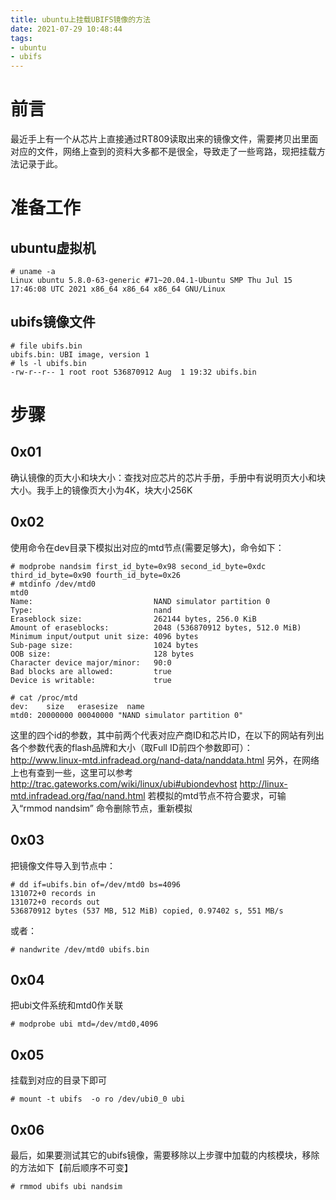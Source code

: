 ```yaml
---
title: ubuntu上挂载UBIFS镜像的方法
date: 2021-07-29 10:48:44
tags:
- ubuntu
- ubifs
---
```


# 前言
最近手上有一个从芯片上直接通过RT809读取出来的镜像文件，需要拷贝出里面对应的文件，网络上查到的资料大多都不是很全，导致走了一些弯路，现把挂载方法记录于此。

<!--more-->

# 准备工作

## ubuntu虚拟机

	# uname -a
	Linux ubuntu 5.8.0-63-generic #71~20.04.1-Ubuntu SMP Thu Jul 15 17:46:08 UTC 2021 x86_64 x86_64 x86_64 GNU/Linux


## ubifs镜像文件

	# file ubifs.bin
	ubifs.bin: UBI image, version 1
	# ls -l ubifs.bin
	-rw-r--r-- 1 root root 536870912 Aug  1 19:32 ubifs.bin


# 步骤

## 0x01
确认镜像的页大小和块大小：查找对应芯片的芯片手册，手册中有说明页大小和块大小。我手上的镜像页大小为4K，块大小256K


## 0x02
使用命令在dev目录下模拟出对应的mtd节点(需要足够大)，命令如下：

	# modprobe nandsim first_id_byte=0x98 second_id_byte=0xdc third_id_byte=0x90 fourth_id_byte=0x26
	# mtdinfo /dev/mtd0
	mtd0
	Name:                           NAND simulator partition 0
	Type:                           nand
	Eraseblock size:                262144 bytes, 256.0 KiB
	Amount of eraseblocks:          2048 (536870912 bytes, 512.0 MiB)
	Minimum input/output unit size: 4096 bytes
	Sub-page size:                  1024 bytes
	OOB size:                       128 bytes
	Character device major/minor:   90:0
	Bad blocks are allowed:         true
	Device is writable:             true

	# cat /proc/mtd
	dev:    size   erasesize  name
	mtd0: 20000000 00040000 "NAND simulator partition 0"


这里的四个id的参数，其中前两个代表对应产商ID和芯片ID，在以下的网站有列出各个参数代表的flash品牌和大小（取Full ID前四个参数即可）：
<http://www.linux-mtd.infradead.org/nand-data/nanddata.html>
另外，在网络上也有查到一些，这里可以参考
<http://trac.gateworks.com/wiki/linux/ubi#ubiondevhost>
<http://linux-mtd.infradead.org/faq/nand.html>
若模拟的mtd节点不符合要求，可输入“rmmod nandsim” 命令删除节点，重新模拟

## 0x03
把镜像文件导入到节点中：

	# dd if=ubifs.bin of=/dev/mtd0 bs=4096
	131072+0 records in
	131072+0 records out
	536870912 bytes (537 MB, 512 MiB) copied, 0.97402 s, 551 MB/s


或者：

	# nandwrite /dev/mtd0 ubifs.bin


## 0x04
把ubi文件系统和mtd0作关联

	# modprobe ubi mtd=/dev/mtd0,4096


## 0x05
挂载到对应的目录下即可

	# mount -t ubifs  -o ro /dev/ubi0_0 ubi


## 0x06
最后，如果要测试其它的ubifs镜像，需要移除以上步骤中加载的内核模块，移除的方法如下【前后顺序不可变】

	# rmmod ubifs ubi nandsim





